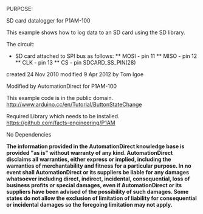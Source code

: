 PURPOSE:

 SD card datalogger for P1AM-100

 This example shows how to log data 
 to an SD card using the SD library.

 The circuit:
 * SD card attached to SPI bus as follows:
 ** MOSI - pin 11
 ** MISO - pin 12
 ** CLK - pin 13
 ** CS - pin SDCARD_SS_PIN(28)

 created  24 Nov 2010
 modified 9 Apr 2012
 by Tom Igoe

 Modified by AutomationDirect for P1AM-100

 This example code is in the public domain.\
 http://www.arduino.cc/en/Tutorial/ButtonStateChange

 Required Library which needs to be installed.\
 https://github.com/facts-engineering/P1AM

 No Dependencies

****The information provided in the AutomationDirect knowledge base is provided "as is" without warranty of any kind. AutomationDirect disclaims all warranties, either express or implied, including the warranties of merchantability and fitness for a particular purpose. In no event shall AutomationDirect or its suppliers be liable for any damages whatsoever including direct, indirect, incidental, consequential, loss of business profits or special damages, even if AutomationDirect or its suppliers have been advised of the possibility of such damages. Some states do not allow the exclusion of limitation of liability for consequential or incidental damages so the foregoing limitation may not apply.****